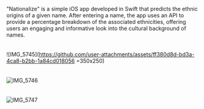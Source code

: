 "Nationalize" is a simple iOS app developed in Swift that predicts the ethnic origins of a given name. 
After entering a name, the app uses an API to provide a percentage breakdown of the associated ethnicities, offering users an engaging and informative look into the cultural background of names.
<br/> <br/> <br/>
![IMG_5745](https://github.com/user-attachments/assets/ff380d8d-bd3a-4ca8-b2bb-1a84cd018056 =350x250)
<br/> <br/> <br/>
![IMG_5746](https://github.com/user-attachments/assets/cf50e0c1-f440-4198-9ac3-98f438560ea4)
<br/> <br/> <br/>
![IMG_5747](https://github.com/user-attachments/assets/7188399e-b95c-451e-9965-00ba747e0425)
